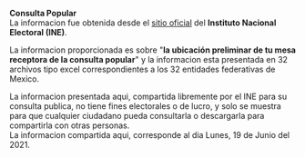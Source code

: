 
**Consulta Popular**\
La informacion fue obtenida desde el [sitio oficial](https://www.ine.mx/conoce-la-ubicacion-preliminar-de-tu-mesa-receptora-de-la-consulta-popular/) del **Instituto Nacional Electoral (INE)**.

La informacion proporcionada es sobre "**la ubicación preliminar de tu mesa receptora de la consulta popular**" y la informacion esta presentada en 32 archivos tipo excel correspondientes a los 32 entidades federativas de Mexico.

La informacion presentada aqui, compartida libremente por el INE para su consulta publica, no tiene fines electorales o de lucro, y solo se muestra para que cualquier ciudadano pueda consultarla o descargarla para compartirla con otras personas.\
La informacion compartida aqui, corresponde al dia Lunes, 19 de Junio del 2021.


